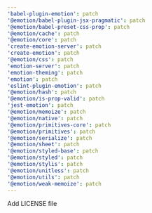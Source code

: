 ```yaml
---
'babel-plugin-emotion': patch
'@emotion/babel-plugin-jsx-pragmatic': patch
'@emotion/babel-preset-css-prop': patch
'@emotion/cache': patch
'@emotion/core': patch
'create-emotion-server': patch
'create-emotion': patch
'@emotion/css': patch
'emotion-server': patch
'emotion-theming': patch
'emotion': patch
'eslint-plugin-emotion': patch
'@emotion/hash': patch
'@emotion/is-prop-valid': patch
'jest-emotion': patch
'@emotion/memoize': patch
'@emotion/native': patch
'@emotion/primitives-core': patch
'@emotion/primitives': patch
'@emotion/serialize': patch
'@emotion/sheet': patch
'@emotion/styled-base': patch
'@emotion/styled': patch
'@emotion/stylis': patch
'@emotion/unitless': patch
'@emotion/utils': patch
'@emotion/weak-memoize': patch
---
```


Add LICENSE file
